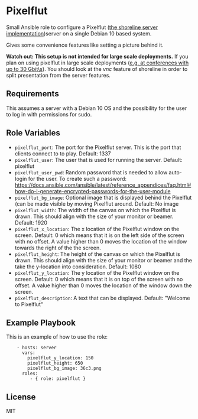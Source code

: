 # Pixelflut

Small Ansible role to configure a Pixelflut ([the shoreline server implementation](https://github.com/TobleMiner/shoreline))server on a single Debian 10 based system.

Gives some convenience features like setting a picture behind it.

**Watch out: This setup is not intended for large scale deployments.** If you plan on using pixelflut in large scale deployments ([e.g. at conferences with up to 30 Gbit\s](https://twitter.com/Toble_Miner/status/1211094936122208257)). You should look at the *vnc* feature of shoreline in order to split presentation from the server features.

## Requirements

This assumes a server with a Debian 10 OS and the possibility for the user to log in with permissions for sudo.

## Role Variables

 - `pixelflut_port`: The port for the Pixelflut server. This is the port that clients connect to to play. Default: 1337
 - `pixelflut_user`: The user that is used for running the server. Default: pixelflut
 - `pixelflut_user_pwd`: Random password that is needed to allow auto-login for the user. To create such a password: https://docs.ansible.com/ansible/latest/reference_appendices/faq.html#how-do-i-generate-encrypted-passwords-for-the-user-module
 - `pixelflut_bg_image`: Optional image that is displayed behind the Pixelflut (can be made visible by moving Pixelflut around. Default: No image
 - `pixelflut_width`: The width of the canvas on which the Pixelflut is drawn. This should align with the size of your monitor or beamer.  Default: 1920
 - `pixelflut_x_location`: The x location of the Pixelflut window on the screen. Default: 0 which means that it is on the left side of the screen with no offset. A value higher than 0 moves the location of the window towards the right of the the screen.
 - `pixelflut_height`: The height of the canvas on which the Pixelflut is drawn. This should align with the size of your monitor or beamer and the take the y-location into consideration. Default: 1080
 - `pixelflut_y_location`: The y location of the Pixelflut window on the screen. Default: 0 which means that it is on top of the screen with no offset. A value higher than 0 moves the location of the window down the screen.
 - `pixelflut_description`: A text that can be displayed. Default: "Welcome to Pixelflut"

## Example Playbook

This is an example of how to use the role:
```
    - hosts: server
      vars:
        pixelflut_y_location: 150
        pixelflut_height: 650
        pixelflut_bg_image: 36c3.png
      roles:
         - { role: pixelflut }
```

License
-------

MIT
